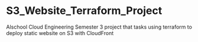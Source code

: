 # S3_Website_Terraform_Project
Alschool Cloud Engineering Semester 3 project that tasks using terraform to deploy static website on S3 with CloudFront
